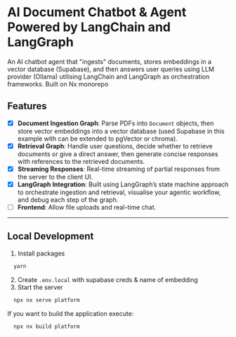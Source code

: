 # AI Document Chatbot & Agent Powered by LangChain and LangGraph

An AI chatbot agent that "ingests" documents, stores embeddings in a vector database (Supabase), and then answers user queries using LLM provider (Ollama) utilising LangChain and LangGraph as orchestration frameworks. Built on Nx monorepo

## Features

* [X] **Document Ingestion Graph**:  Parse PDFs into `Document` objects, then store vector embeddings into a vector database (used Supabase in this example with can be extended to pgVector or chroma).
* [X] **Retrieval Graph**: Handle user questions, decide whether to retrieve documents or give a direct answer, then generate concise responses with references to the retrieved documents.
* [X] **Streaming Responses**: Real-time streaming of partial responses from the server to the client UI.
* [X] **LangGraph Integration**: Built using LangGraph’s state machine approach to orchestrate ingestion and retrieval, visualise your agentic workflow, and debug each step of the graph.
* [ ] **Frontend**: Allow file uploads and real-time chat.

---

## Local Development

1. Install packages
```sh
  yarn
```
2. Create `.env.local` with supabase creds & name of embedding
3. Start the server
```sh
  npx nx serve platform
```

If you want to build the application execute: 
```sh
  npx nx build platform
```
